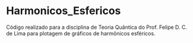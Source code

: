 # Harmonicos_Esfericos
Código realizado para a disciplina de Teoria Quântica do Prof. Felipe D. C. de Lima para plotagem de gráficos de harmônicos esféricos. 
